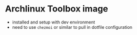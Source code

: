 # Archlinux Toolbox image
- installed and setup with dev environment
- need to use `chezmoi` or similar to pull in dotfile configuration
